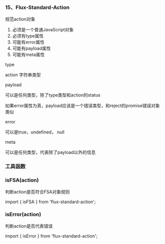 ### 15、Flux-Standard-Action ###

规范action对象

1. 必须是一个普通JavaScript对象
1. 必须有type属性
1. 可能有error属性
1. 可能有payload属性 
1. 可能有meta属性

type

action 字符串类型

payload

可以是任何类型，除了type类型和action的status

如果error属性为真，payload应该是一个错误类型，和reject的promise错误对象类似

error

可以是true，undefined， null

meta

可以是任何类型，代表除了payload以外的信息

### 工具函数 ###

### isFSA(action) ###

判断action是否符合FSA对象规则

import { isFSA } from 'flux-standard-action';

### isError(action) ###

判断action是否代表错误

import { isError } from 'flux-standard-action';